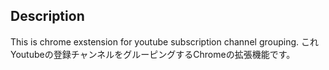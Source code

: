 ## Description

This is chrome exstension for youtube subscription channel grouping.
これYoutubeの登録チャンネルをグルーピングするChromeの拡張機能です。
